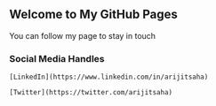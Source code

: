 ## Welcome to My GitHub Pages

You can follow my page to stay in touch

### Social Media Handles

```
[LinkedIn](https://www.linkedin.com/in/arijitsaha)

[Twitter](https://twitter.com/arijitsaha)

```
